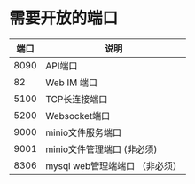 # 需要开放的端口

| 端口 | 说明 |
| --- | --- |
| 8090 | API端口 |
| 82 | Web IM 端口 |
| 5100 | TCP长连接端口 |
| 5200 | Websocket端口 |
| 9000 | minio文件服务端口 |
| 9001 | minio文件管理端口 (非必须)|
| 8306 | mysql web管理端端口 （非必须）|